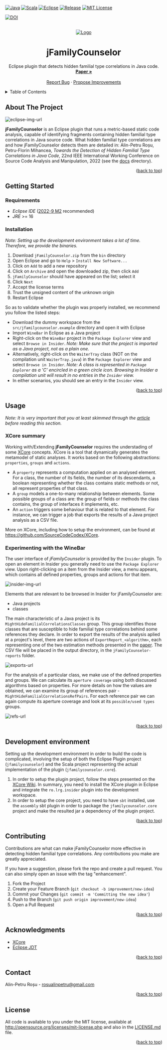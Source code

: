 <a name="readme-top"></a>

[![Java][java-shield]][java-url]
[![Scala][scala-shield]][scala-url]
[![Eclipse][eclipse-shield]][eclipse-url]
[![Release][release-shield]][release-url]
[![MIT License][license-shield]][license-url]

[![DOI](https://zenodo.org/badge/DOI/10.5281/zenodo.7027355.svg)](https://doi.org/10.5281/zenodo.7027355)


[java-shield]: https://img.shields.io/badge/Java-ED8B00?style=for-the-badge&logo=java&logoColor=white
[java-url]: https://www.java.com/en/

[scala-shield]: https://img.shields.io/badge/Scala-DC322F?style=for-the-badge&logo=scala&logoColor=white
[scala-url]: https://www.scala-lang.org/

[eclipse-shield]: https://img.shields.io/badge/Eclipse-2C2255?style=for-the-badge&logo=eclipse&logoColor=white
[eclipse-url]: https://www.eclipse.org/

[release-shield]: https://img.shields.io/github/v/release/SourceCodeCodex/jFamilyCounselor?style=for-the-badge
[release-url]: https://github.com/SourceCodeCodex/jFamilyCounselor/releases

[license-shield]: https://img.shields.io/github/license/othneildrew/Best-README-Template.svg?style=for-the-badge
[license-url]: https://github.com/SourceCodeCodex/jFamilyCounselor/blob/main/LICENSE.md


<!-- PROJECT LOGO -->
<br />
<div align="center">
  <a href="http://loose.cs.upt.ro/index.php">
    <img src="images/LRGLogo.png" alt="Logo">
  </a>

  <h1 align="center">jFamilyCounselor</h1>

  <p align="center">
    Eclipse plugin that detects hidden familial type correlations in Java code.
    <br />
    <a href="docs/paper.pdf"><strong>Paper »</strong></a>
    <br />
    <br />
    <a href="https://github.com/SourceCodeCodex/jFamilyCounselor/issues">Report Bug</a>
    ·
    <a href="https://github.com/SourceCodeCodex/jFamilyCounselor/issues">Propose Improvements</a>
  </p>
</div>



<!-- TABLE OF CONTENTS -->
<details>
  <summary>Table of Contents</summary>
  <ol>
    <li>
      <a href="#about-the-project">About The Project</a>
    <li>
      <a href="#getting-started">Getting Started</a>
      <ul>
        <li><a href="#requirements">Requirements</a></li>
        <li><a href="#installation">Installation</a></li>
      </ul>
    </li>
    <li><a href="#usage">Usage</a></li>
    <li><a href="#development-environment">Development environment</a></li>
    <li><a href="#contributing">Contributing</a></li>
    <li><a href="#acknowledgments">Acknowledgments</a></li>
    <li><a href="#contact">Contact</a></li>
    <li><a href="#license">License</a></li>
  </ol>
</details>



<!-- ABOUT THE PROJECT -->
## About The Project

![eclipse-img-url]

[eclipse-img-url]: images/Eclipse.png

**jFamilyCounselor** is an Eclipse plugin that runs a metric-based static code analysis, capable of identifying fragments containing hidden familial type correlations in Java source code. What hidden familial type correlations are and how jFamilyCounselor detects them are detailed in: Alin-Petru Roșu, Petru-Florin Mihancea, _Towards the Detection of Hidden Familial Type Correlations in Java Code_, 22nd IEEE International Working Conference on Source Code Analysis and Manipulation, 2022 (see the [docs](/docs/paper.pdf) directory).

<p align="right">(<a href="#readme-top">back to top</a>)</p>


<!-- GETTING STARTED -->
## Getting Started


### Requirements

* *Eclipse IDE* ([2022-9 M2](https://www.eclipse.org/downloads/packages/release/2022-09/m2) recommended)
* *JRE* >= 16

### Installation

_Note: Setting up the development environment takes a lot of time. Therefore, we provide the binaries._

1. Download `jFamilyCounselor.zip` from the `bin` directory
2. Open Eclipse and go to `Help` > `Install New Software...`
3. Click on `Add` to add a new repository
4. Click on `Archive` and open the downloaded zip, then click `Add`
5. `jFamilyCounselor` should have appeared on the list; select it
6. Click `Next`
7. Accept the license terms
8. Trust the unsigned content of the unknown origin
9. Restart Eclipse


So as to validate whether the plugin was properly installed, we recommend you follow the listed steps:

- Download the dummy workspace from the `src/jfamilycounselor.example` directory and open it with Eclipse
- Import `WineBar` in Eclipse as a Java project
- Right-click on the `WineBar` project in the `Package Explorer` view and select `Browse in Insider`. _Note: Make sure that the project is imported as a Java project, not as a plain one._
- Alternatively, right-click on the `WaiterTray` class (NOT on the compilation unit `WaiterTray.java`) in the `Package Explorer` view and select `Browse in Insider`. _Note: A class is represented in `Package Explorer` as a 'C' encircled in a green circle icon. Browsing in Insider a compilation unit will result in no entries in the `Insider` view._
- In either scenarios, you should see an entry in the `Insider` view.


<p align="right">(<a href="#readme-top">back to top</a>)</p>


<!-- USAGE -->
## Usage

_Note: It is very important that you at least skimmed through the <a href="./docs/paper.pdf">article</a> before reading this section._


### XCore summary

Working with/Extending  **jFamilyCounselor** requires the understading of some [XCore](https://github.com/SourceCodeCodex/XCore) concepts. XCore is a tool that dynamically generates the metamodel of static analyses. It works based on the following abstractions: `properties`, `groups` and `actions`. 

* A `property` represents a computation applied on an analysed element. For a class, the number of its fields, the number of its descendants, a boolean representing whether the class contains static methods or not, all represent properties of that class.
* A `group` models a one-to-many relationship between elements. Some possible groups of a class are: the group of fields or methods the class contains, the group of interfaces it implements, etc.
* An `action` triggers some behaviour that is related to that element. For instance, we can trigger a job that exports the results of a Java project analysis as a CSV file.

More on XCore, including how to setup the environment, can be found at https://github.com/SourceCodeCodex/XCore.

### Experimenting with the WineBar

The user interface of *jFamilyCounselor* is provided by the `Insider` plugin. To open an element in Insider you generally need to use the `Package Explorer` view. Upon right-clicking on a item from the Insider view, a menu appears, which contains all defined properties, groups and actions for that item.

![insider-img-url]

[insider-img-url]: images/Insider.png


Elements that are relevant to be browsed in Insider for jFamilyCounselor are:

- Java projects
- classes

The main characteristic of a Java project is its `MightHideFamilialCorrelationsClasses` group. This group identifies those classes that are susceptible to hide familial type correlations behind some references they declare. In order to export the results of the analysis aplied at a project's level, there are two actions of `ExportReport_<algorithm>`, each representing one of the two estimation methods presented in the <a href="./docs/paper.pdf">paper</a>. The CSV file will be placed in the output directory, in the `jFamilyCounselor-reports` folder.

![exports-url]

[exports-url]: images/Exports.png



For the analysis of a particular class, we make use of the defined properties and groups. We can calculate its `aperture coverage` using both discussed algorithms based on properties. For more details on how the values are obtained, we can examine its group of references pair - `MightHideFamilialCorrelationsRefPairs`. For each reference pair we can again compute its aperture coverage and look at its `possible/used types` groups.


![refs-url]

[refs-url]: images/Refs.png



<p align="right">(<a href="#readme-top">back to top</a>)</p>


## Development environment

Setting up the development environment in order to build the code is complicated, involving the setup of both the Eclipse Plugin project (`jfamilycounselor`) and the Scala project representing the actual implementation of the plugin (`jfamilycounselor.core`).

1. In order to setup the plugin project, follow the steps presented on the [XCore Wiki](https://github.com/SAlexandru/XCore/wiki). In summary, you need to install the XCore plugin in Eclipse and integrate the `ro.lrg.insider` plugin into the development workspace.
2. In order to setup the core project, you need to have `sbt` installed, use the `assembly` sbt plugin in order to package the `jfamilycounselor.core` project and make the resulted jar a dependency of the plugin project.

<p align="right">(<a href="#readme-top">back to top</a>)</p>

<!-- CONTRIBUTING -->
## Contributing

Contributions are what can make jFamilyCounselor more effective in detecting hidden familial type correlations. Any contributions you make are greatly appreciated.

If you have a suggestion, please fork the repo and create a pull request. You can also simply open an issue with the tag "enhancement".

1. Fork the Project
2. Create your Feature Branch (`git checkout -b improvement/new-idea`)
3. Commit your Changes (`git commit -m 'Committing the new idea'`)
4. Push to the Branch (`git push origin improvement/new-idea`)
5. Open a Pull Request

<p align="right">(<a href="#readme-top">back to top</a>)</p>



<!-- ACKNOWLEDGMENTS -->
## Acknowledgments


* [XCore](https://github.com/SourceCodeCodex/XCore)
* [Eclipse JDT](https://www.eclipse.org/jdt/)


<p align="right">(<a href="#readme-top">back to top</a>)</p>


<!-- CONTACT -->
## Contact

Alin-Petru Roșu - [rosualinpetru@gmail.com](mailto:rosualinpetru@gmail.com)

<p align="right">(<a href="#readme-top">back to top</a>)</p>


<!-- LICENSE -->
## License

All code is available to you under the MIT license, available at http://opensource.org/licenses/mit-license.php and also in the [LICENSE.md](LICENSE.md) file. 

<p align="right">(<a href="#readme-top">back to top</a>)</p>

